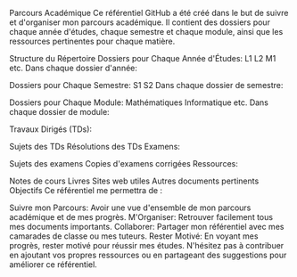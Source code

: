 Parcours Académique
Ce référentiel GitHub a été créé dans le but de suivre et d'organiser mon parcours académique. Il contient des dossiers pour chaque année d'études, chaque semestre et chaque module, ainsi que les ressources pertinentes pour chaque matière.

Structure du Répertoire
Dossiers pour Chaque Année d'Études:
L1
L2
M1
etc.
Dans chaque dossier d'année:

Dossiers pour Chaque Semestre:
S1
S2
Dans chaque dossier de semestre:

Dossiers pour Chaque Module:
Mathématiques
Informatique
etc.
Dans chaque dossier de module:

Travaux Dirigés (TDs):

Sujets des TDs
Résolutions des TDs
Examens:

Sujets des examens
Copies d'examens corrigées
Ressources:

Notes de cours
Livres
Sites web utiles
Autres documents pertinents
Objectifs
Ce référentiel me permettra de :

Suivre mon Parcours: Avoir une vue d'ensemble de mon parcours académique et de mes progrès.
M'Organiser: Retrouver facilement tous mes documents importants.
Collaborer: Partager mon référentiel avec mes camarades de classe ou mes tuteurs.
Rester Motivé: En voyant mes progrès, rester motivé pour réussir mes études.
N'hésitez pas à contribuer en ajoutant vos propres ressources ou en partageant des suggestions pour améliorer ce référentiel.
